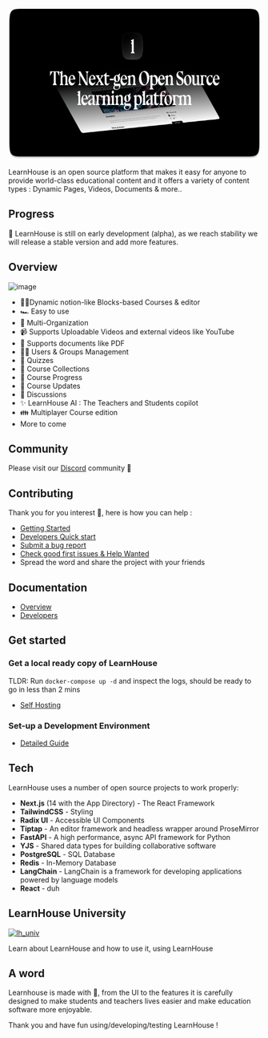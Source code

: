 <p align="center">
  <a href="https://learnhouse.app">
    <img src=".github/images/readme.png" height="300">
  </a>
</p>

LearnHouse is an open source platform that makes it easy for anyone to provide world-class educational content and it offers a variety of content types : Dynamic Pages, Videos, Documents & more..

## Progress

🚧 LearnHouse is still on early development (alpha), as we reach stability we will release a stable version and add more features.

## Overview

![image](https://docs.learnhouse.app/img/pages/features.png)

- 📄✨Dynamic notion-like Blocks-based Courses & editor
- 🏎️ Easy to use
- 👥 Multi-Organization
- 📹 Supports Uploadable Videos and external videos like YouTube
- 📄 Supports documents like PDF
- 👨‍🎓 Users & Groups Management
- 🙋 Quizzes
- 🍱 Course Collections
- 👟 Course Progress
- 🛜 Course Updates
- 💬 Discussions
- ✨ LearnHouse AI : The Teachers and Students copilot
- 👪 Multiplayer Course edition
- More to come

## Community

Please visit our [Discord](https://discord.gg/CMyZjjYZ6x) community 👋

## Contributing

Thank you for you interest 💖, here is how you can help :

- [Getting Started](/CONTRIBUTING.md)
- [Developers Quick start](https://docs.learnhouse.app/setup-dev-environment)
- [Submit a bug report](https://github.com/learnhouse/learnhouse/issues/new?assignees=&labels=bug%2Ctriage&projects=&template=bug.yml&title=%5BBug%5D%3A+)
- [Check good first issues & Help Wanted](https://github.com/learnhouse/learnhouse/issues?q=is%3Aopen+is%3Aissue+label%3A%22good+first+issue%22+label%3A%22help+wanted%22)
- Spread the word and share the project with your friends

## Documentation

- [Overview](https://docs.learnhouse.app)
- [Developers](https://docs.learnhouse.app/setup-dev-environment)

## Get started 

### Get a local ready copy of LearnHouse

TLDR: Run `docker-compose up -d` and inspect the logs, should be ready to go in less than 2 mins

- [Self Hosting](https://docs.learnhouse.app/self-hosting/hosting-guide)

### Set-up a Development Environment 

- [Detailed Guide](https://docs.learnhouse.app/setup-dev-environment)

## Tech

LearnHouse uses a number of open source projects to work properly:

- **Next.js** (14 with the App Directory) - The React Framework
- **TailwindCSS** - Styling
- **Radix UI** - Accessible UI Components
- **Tiptap** - An editor framework and headless wrapper around ProseMirror
- **FastAPI** - A high performance, async API framework for Python
- **YJS** - Shared data types for building collaborative software
- **PostgreSQL** - SQL Database
- **Redis** - In-Memory Database
- **LangChain** - LangChain is a framework for developing applications powered by language models
- **React** - duh

## LearnHouse University

<a href="https://university.learnhouse.io">
<img width="208" alt="lh_univ" src="https://github.com/learnhouse/learnhouse/assets/29493708/72a892cd-7c5a-4437-9130-ff1682a10b24">
</a>

Learn about LearnHouse and how to use it, using LearnHouse


## A word

Learnhouse is made with 💜, from the UI to the features it is carefully designed to make students and teachers lives easier and make education software more enjoyable.

Thank you and have fun using/developing/testing LearnHouse !
